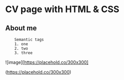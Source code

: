 # CV page with HTML & CSS

## About me

```
    Semantic tags
    1. one
    2. two
    3. three

```

![image][https://placehold.co/300x300]


(https://placehold.co/300x300)